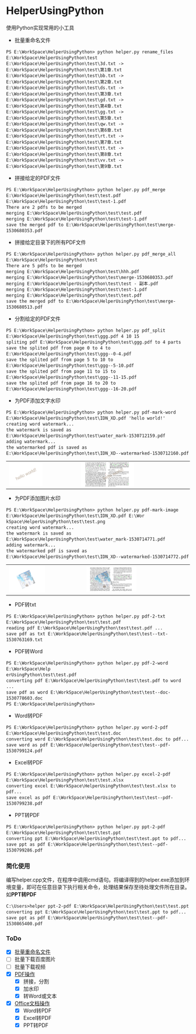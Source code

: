 # HelperUsingPython
使用Python实现常用的小工具

- 批量重命名文件

```
PS E:\WorkSpace\HelperUsingPython> python helper.py rename_files E:\WorkSpace\HelperUsingPython\test
E:\WorkSpace\HelperUsingPython\test\3d.txt -> E:\WorkSpace\HelperUsingPython\test\第1章.txt
E:\WorkSpace\HelperUsingPython\test\bb.txt -> E:\WorkSpace\HelperUsingPython\test\第2章.txt
E:\WorkSpace\HelperUsingPython\test\ds.txt -> E:\WorkSpace\HelperUsingPython\test\第3章.txt
E:\WorkSpace\HelperUsingPython\test\gd.txt -> E:\WorkSpace\HelperUsingPython\test\第4章.txt
E:\WorkSpace\HelperUsingPython\test\gg.txt -> E:\WorkSpace\HelperUsingPython\test\第5章.txt
E:\WorkSpace\HelperUsingPython\test\qw.txt -> E:\WorkSpace\HelperUsingPython\test\第6章.txt
E:\WorkSpace\HelperUsingPython\test\rt.txt -> E:\WorkSpace\HelperUsingPython\test\第7章.txt
E:\WorkSpace\HelperUsingPython\test\tt.txt -> E:\WorkSpace\HelperUsingPython\test\第8章.txt
E:\WorkSpace\HelperUsingPython\test\vv.txt -> E:\WorkSpace\HelperUsingPython\test\第9章.txt
```

- 拼接给定的PDF文件
    
```
PS E:\WorkSpace\HelperUsingPython> python helper.py pdf_merge E:\WorkSpace\HelperUsingPython\test\test.pdf E:\WorkSpace\HelperUsingPython\test\test-1.pdf
There are 2 pdfs to be merged
merging E:\WorkSpace\HelperUsingPython\test\test.pdf
merging E:\WorkSpace\HelperUsingPython\test\test-1.pdf
save the merged pdf to E:\WorkSpace\HelperUsingPython\test\merge-1530680353.pdf
```
    
- 拼接给定目录下的所有PDF文件

```
PS E:\WorkSpace\HelperUsingPython> python helper.py pdf_merge_all E:\WorkSpace\HelperUsingPython\test
There are 5 pdfs to be merged
merging E:\WorkSpace\HelperUsingPython\test\hhh.pdf
merging E:\WorkSpace\HelperUsingPython\test\merge-1530680353.pdf
merging E:\WorkSpace\HelperUsingPython\test\test - 副本.pdf
merging E:\WorkSpace\HelperUsingPython\test\test-1.pdf
merging E:\WorkSpace\HelperUsingPython\test\test.pdf
save the merged pdf to E:\WorkSpace\HelperUsingPython\test\merge-1530680513.pdf
```

- 分割给定的PDF文件

```
PS E:\WorkSpace\HelperUsingPython> python helper.py pdf_split E:\WorkSpace\HelperUsingPython\test\ggg.pdf 4 10 15
spliting pdf E:\WorkSpace\HelperUsingPython\test\ggg.pdf to 4 parts 
save the splited pdf from page 0 to 4 to E:\WorkSpace\HelperUsingPython\test\ggg--0-4.pdf
save the splited pdf from page 5 to 10 to E:\WorkSpace\HelperUsingPython\test\ggg--5-10.pdf
save the splited pdf from page 11 to 15 to E:\WorkSpace\HelperUsingPython\test\ggg--11-15.pdf
save the splited pdf from page 16 to 20 to E:\WorkSpace\HelperUsingPython\test\ggg--16-20.pdf
```

- 为PDF添加文字水印

```
PS E:\WorkSpace\HelperUsingPython> python helper.py pdf-mark-word E:\WorkSpace\HelperUsingPython\test\IDN_XD.pdf 'hello world!'
creating word watermark...
the watermark is saved as E:\WorkSpace\HelperUsingPython\test\water_mark-1530712159.pdf
adding watermark...
the watermarked pdf is saved as E:\WorkSpace\HelperUsingPython\test\IDN_XD--watermarked-1530712160.pdf
```

<table align="center" border="0"><tr>
<td>
<img src="/files/文字水印.png" width="50%"/>
</td>
<td>
<img src="/files/文字水印PDF.png" width="50%"/>
</td>
</tr></table>

- 为PDF添加图片水印

```
PS E:\WorkSpace\HelperUsingPython> python helper.py pdf-mark-image E:\WorkSpace\HelperUsingPython\test\IDN_XD.pdf E:\Wor
kSpace\HelperUsingPython\test\test.png
creating word watermark...
the watermark is saved as E:\WorkSpace\HelperUsingPython\test\water_mark-1530714771.pdf
adding watermark...
the watermarked pdf is saved as E:\WorkSpace\HelperUsingPython\test\IDN_XD--watermarked-1530714772.pdf
```
<table align="center" border="0">
<tr>
<td><img src="/files/图片水印.png" width="50%"/></td>
<td><img src="/files/图片水印PDF.png" width="50%"/></td>
</tr>
</table>

- PDF转txt
```
PS E:\WorkSpace\HelperUsingPython> python helper.py pdf-2-txt E:\WorkSpace\HelperUsingPython\test\test.pdf
reading pdf E:\WorkSpace\HelperUsingPython\test\test.pdf ...
save pdf as txt E:\WorkSpace\HelperUsingPython\test\test--txt-1530763169.txt
```

- PDF转Word
```
PS E:\WorkSpace\HelperUsingPython> python helper.py pdf-2-word E:\WorkSpace\Help
erUsingPython\test\test.pdf
converting pdf E:\WorkSpace\HelperUsingPython\test\test.pdf to word ...
save pdf as word E:\WorkSpace\HelperUsingPython\test\test--doc-1530778603.doc
PS E:\WorkSpace\HelperUsingPython>
```

- Word转PDF
```
PS E:\WorkSpace\HelperUsingPython> python helper.py word-2-pdf E:\WorkSpace\HelperUsingPython\test\test.doc
converting word E:\WorkSpace\HelperUsingPython\test\test.doc to pdf...
save word as pdf E:\WorkSpace\HelperUsingPython\test\test--pdf-1530799124.pdf
```

- Excel转PDF
```
PS E:\WorkSpace\HelperUsingPython> python helper.py excel-2-pdf E:\WorkSpace\HelperUsingPython\test\test.xlsx
converting excel E:\WorkSpace\HelperUsingPython\test\test.xlsx to pdf...
save excel as pdf E:\WorkSpace\HelperUsingPython\test\test--pdf-1530799238.pdf
```

- PPT转PDF
```
PS E:\WorkSpace\HelperUsingPython> python helper.py ppt-2-pdf E:\WorkSpace\HelperUsingPython\test\test.ppt
converting ppt E:\WorkSpace\HelperUsingPython\test\test.ppt to pdf...
save ppt as pdf E:\WorkSpace\HelperUsingPython\test\test--pdf-1530799286.pdf
```

### 简化使用
编写helper.cpp文件，在程序中调用cmd语句。将编译得到的helper.exe添加到环境变量，即可在任意目录下执行相关命令，处理结果保存至待处理文件所在目录。
如**PPT转PDF**
```
C:\Users>helper ppt-2-pdf E:\WorkSpace\HelperUsingPython\test\test.ppt
converting ppt E:\WorkSpace\HelperUsingPython\test\test.ppt to pdf...
save ppt as pdf E:\WorkSpace\HelperUsingPython\test\test--pdf-1530865400.pdf
```

### ToDo
- [x] [批量重命名文件](/batch_rename_file.py)
- [ ] 批量下载百度图片 
- [ ] 批量下载视频
- [x] [PDF操作](/pdf_helper.py)
    - [x] 拼接，分割
    - [x] 加水印
    - [x] 转Word或文本
- [x] [Office文档操作](/doc_helper.py)
    - [x] Word转PDF
    - [x] Excel转PDF
    - [x] PPT转PDF